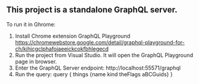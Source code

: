 ﻿## This project is a standalone GraphQL server. 

To run it in Ghrome: 
1. Install Chrome extension GraphQL Playground 
   https://chromewebstore.google.com/detail/graphql-playground-for-ch/kjhjcgclphafojaeeickcokfbhlegecd
1. Run the project from Visual Studio. It will open the GraphQL Playground page in browser.
1. Enter the GraphQL Server endpoint: http://localhost:55571/graphql
1. Run the query: query { things {name kind theFlags aBCGuids} }